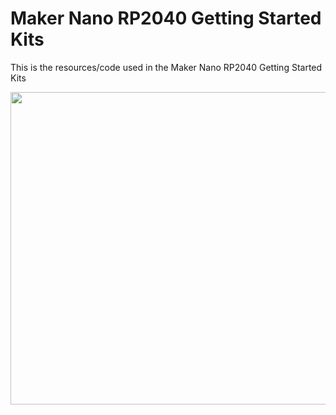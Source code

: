 # Maker Nano RP2040 Getting Started Kits

This is the resources/code used in the Maker Nano RP2040 Getting Started Kits 

<img src="https://user-images.githubusercontent.com/103529817/208137847-d12d7458-255c-4c83-97bf-4e4f610a8c52.png" width="750" height="500">
